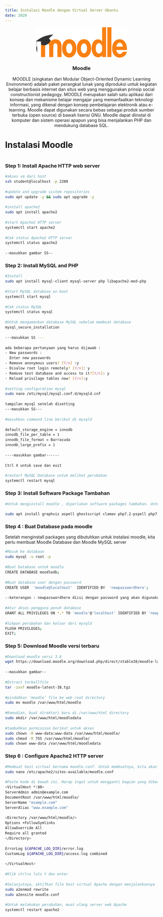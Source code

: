 ```yaml
---
title: Instalasi Moodle dengan Virtual Server Ubuntu
date: 2020
---
```

<p align="center">
  <a href="">
    <img src="https://github.com/afifahnovian/KOMDAT---Virtual-Server/blob/master/moodle.png" alt="Moodle" width=300 height=100>
  </a>

  <h3 align="center">Moodle</h3>

  <p align="center">
MOODLE (singkatan dari Modular Object-Oriented Dynamic Learning Environment) adalah paket perangkat lunak yang diproduksi untuk kegiatan belajar berbasis internet dan situs web yang menggunakan prinsip social constructionist pedagogy. MOODLE merupakan salah satu aplikasi dari konsep dan mekanisme belajar mengajar yang memanfaatkan teknologi informasi, yang dikenal dengan konsep pembelajaran elektronik atau e-learning. Moodle dapat digunakan secara bebas sebagai produk sumber terbuka (open source) di bawah lisensi GNU. Moodle dapat diinstal di komputer dan sistem operasi apapun yang bisa menjalankan PHP dan mendukung database SQL. 
  </p>
</p>

# Instalasi Moodle
```bash
```
### Step 1: Install Apache HTTP web server
```bash
#akses vm dari host
ssh student@localhost -p 2200

#update and upgrade sistem repositories
sudo apt update -y && sudo apt upgrade -y

#install apache2
sudo apt install apache2

#start Apache2 HTTP server 
systemctl start apache2

#Cek status Apache2 HTTP server
systemctl status apache2

--masukkan gambar SS--

```
### Step 2: Install MySQL and PHP
```bash
#Install
sudo apt install mysql-client mysql-server php libapache2-mod-php

#Start MySQL database on boot
systemctl start mysql

#Cek status MySQL
systemctl status mysql

#Untuk mengamankan database MySQL sebelum membuat database
mysql_secure_installation

---masukkan SS ---

ada beberapa pertanyaan yang harus dijawab :
- New passwords :
  Enter new passwords
- Remove anonymous users? [Y/n] :y
- Disalow root login remotely? [Y/n]: y
- Remove test database and access to it?[Y/n]: y
- Reload privilage tables now? [Y/n]:y

#setting configuration mysql
sudo nano /etc/mysql/mysql.conf.d/mysqld.cnf

tampilan mysql setelah disetting
---masukkan SS---

#masukkan command line berikut di mysqld

default_storage_engine = innodb
innodb_file_per_table = 1
innodb_file_format = Barracuda
innodb_large_prefix = 1

----masukkan gambar------

Ctrl X untuk save dan exit

#restart MySQL Database untuk melihat perubahan
systemctl restart mysql
```

### Step 3: Install Software Package Tambahan
```bash
#Untuk menginstall moodle , diperlukan software packages tambahan. Untuk menginstall, jalani command dibawah ini:

sudo apt install graphviz aspell ghostscript clamav php7.2-pspell php7.2-curl php7.2-gd php7.2-intl php7.2-mysql php7.2-xml php7.2-xmlrpc php7.2-ldap php7.2-zip php7.2-soap php7.2-mbstring
```

### Step 4 : Buat Database pada moodle
Setelah menginstall packages yang dibutuhkan untuk instalasi moodle, kita perlu membuat Moodle Database dan Moodle MySQL server

```bash
#Masuk ke database
sudo mysql -u root -p

#Buat Database untuk moodle
CREATE DATABASE moodledb;

#Buat database user dengan password
CREATE USER  'moodle@localhost'  IDENTIFIED BY  'newpasswordhere';

--keterangan : newpasswordhere diisi dengan password yang akan digunakan untuk Database moodle

#Atur akses pengguna penuh database 
GRANT ALL PRIVILEGES ON *.* TO 'moodle'@'localhost' IDENTIFIED BY 'newpasswordhere' WITH GRANT OPTION;

#Simpan perubahan dan keluar dari mysqld
FLUSH PRIVILEGES;
EXIT;

```
### Step 5: Download Moodle versi terbaru
```bash
#Download moodle versi 3.8
wget https://download.moodle.org/download.php/direct/stable38/moodle-latest-38.tgz

--masukkan gambar--

#Extract tarballfile
tar -zxvf moodle-latest-38.tgz

#pindahkan ‘moodle’ file ke web root directory 
sudo mv moodle /var/www/html/moodle

#Kemudian, buat direktori baru di /var/www/html directory
sudo mkdir /var/www/html/moodledata

#tambahkan permission berikut untuk akses 
sudo chown -R www-data:www-data /var/www/html/moodle/
sudo chmod -R 755 /var/www/html/moodle/
sudo chown www-data /var/www/html/moodledata

```
### Step 6 : Configure Apache2 HTTP server
```bash
#Membuat host virtual bernama moodle.conf. Untuk membuatnya, kita akan menjalankan
sudo nano /etc/apache2/sites-available/moodle.conf

#Paste kode di bawah ini. Harap ingat untuk mengganti bagian yang diberi kutip dua dengan nama domain server kita
<VirtualHost *:80>
ServerAdmin admin@example.com
DocumentRoot /var/www/html/moodle/
ServerName "example.com"
ServerAlias "www.example.com"
 
<Directory /var/www/html/moodle/>
Options +FollowSymlinks
AllowOverride All
Require all granted
</Directory>
 
ErrorLog ${APACHE_LOG_DIR}/error.log
CustomLog ${APACHE_LOG_DIR}/access.log combined
 
</VirtualHost>

#Klik ctrl+x lalu Y dan enter

#Selanjutnya, aktifkan file host virtual Apache dengan menjalankannya
sudo a2enmod rewrite
sudo a2ensite moodle.conf

#Untuk melakukan perubahan, muat ulang server web Apache
systemctl restart apache2



```

